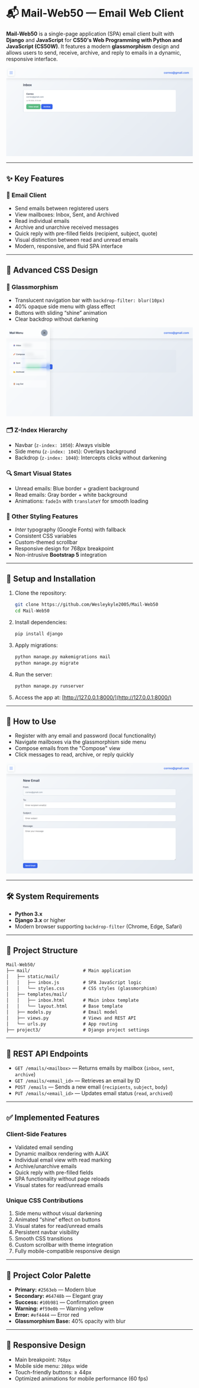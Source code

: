 # 📬 Mail-Web50 — Email Web Client

**Mail-Web50** is a single-page application (SPA) email client built with **Django** and **JavaScript** for **CS50's Web Programming with Python and JavaScript (CS50W)**. It features a modern **glassmorphism** design and allows users to send, receive, archive, and reply to emails in a dynamic, responsive interface.

![Inbox with glassmorphism effects](mail/static/mail/images/inbox.png)

---

## ✨ Key Features

### 📧 Email Client

* Send emails between registered users
* View mailboxes: Inbox, Sent, and Archived
* Read individual emails
* Archive and unarchive received messages
* Quick reply with pre-filled fields (recipient, subject, quote)
* Visual distinction between read and unread emails
* Modern, responsive, and fluid SPA interface

---

## 🎨 Advanced CSS Design

### 🧊 Glassmorphism

* Translucent navigation bar with `backdrop-filter: blur(10px)`
* 40% opaque side menu with glass effect
* Buttons with sliding “shine” animation
* Clear backdrop without darkening

![Open glassmorphism navbar](mail/static/mail/images/Nabar_glassmorphism_open.png)

### 🗂 Z-Index Hierarchy

* Navbar (`z-index: 1050`): Always visible
* Side menu (`z-index: 1045`): Overlays background
* Backdrop (`z-index: 1040`): Intercepts clicks without darkening

### 🔍 Smart Visual States

* Unread emails: Blue border + gradient background
* Read emails: Gray border + white background
* Animations: `fadeIn` with `translateY` for smooth loading

### 🧩 Other Styling Features

* *Inter* typography (Google Fonts) with fallback
* Consistent CSS variables
* Custom-themed scrollbar
* Responsive design for 768px breakpoint
* Non-intrusive **Bootstrap 5** integration

---

## 🚀 Setup and Installation

1. Clone the repository:
   ```bash
   git clone https://github.com/Wesleykyle2005/Mail-Web50
   cd Mail-Web50
   ```
2. Install dependencies:
   ```bash
   pip install django
   ```
3. Apply migrations:
   ```bash
   python manage.py makemigrations mail
   python manage.py migrate
   ```
4. Run the server:
   ```bash
   python manage.py runserver
   ```
5. Access the app at: [http://127.0.0.1:8000/](http://127.0.0.1:8000/)

---

## 🧪 How to Use

* Register with any email and password (local functionality)
* Navigate mailboxes via the glassmorphism side menu
* Compose emails from the "Compose" view
* Click messages to read, archive, or reply quickly

![Email composer](mail/static/mail/images/Composer.png)

---

## 🛠 System Requirements

* **Python 3.x**
* **Django 3.x** or higher
* Modern browser supporting `backdrop-filter` (Chrome, Edge, Safari)

---

## 📁 Project Structure

```
Mail-Web50/
├── mail/                    # Main application
│   ├── static/mail/
│   │   ├── inbox.js         # SPA JavaScript logic
│   │   └── styles.css       # CSS styles (glassmorphism)
│   ├── templates/mail/
│   │   ├── inbox.html       # Main inbox template
│   │   └── layout.html      # Base template
│   ├── models.py            # Email model
│   ├── views.py             # Views and REST API
│   └── urls.py              # App routing
├── project3/                # Django project settings
```

---

## 🔌 REST API Endpoints

* `GET /emails/<mailbox>` — Returns emails by mailbox (`inbox`, `sent`, `archive`)
* `GET /emails/<email_id>` — Retrieves an email by ID
* `POST /emails` — Sends a new email (`recipients`, `subject`, `body`)
* `PUT /emails/<email_id>` — Updates email status (`read`, `archived`)

---

## ✅ Implemented Features

### Client-Side Features

* Validated email sending
* Dynamic mailbox rendering with AJAX
* Individual email view with read marking
* Archive/unarchive emails
* Quick reply with pre-filled fields
* SPA functionality without page reloads
* Visual states for read/unread emails

### Unique CSS Contributions

1. Side menu without visual darkening
2. Animated “shine” effect on buttons
3. Visual states for read/unread emails
4. Persistent navbar visibility
5. Smooth CSS transitions
6. Custom scrollbar with theme integration
7. Fully mobile-compatible responsive design

---

## 🎨 Project Color Palette

* **Primary:** `#2563eb` — Modern blue
* **Secondary:** `#64748b` — Elegant gray
* **Success:** `#10b981` — Confirmation green
* **Warning:** `#f59e0b` — Warning yellow
* **Error:** `#ef4444` — Error red
* **Glassmorphism Base:** 40% opacity with blur

---

## 📱 Responsive Design

* Main breakpoint: `768px`
* Mobile side menu: `280px` wide
* Touch-friendly buttons: ≥ 44px
* Optimized animations for mobile performance (60 fps)
